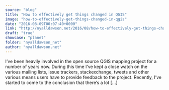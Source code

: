 ```yaml
---
source: "blog"
title: "How to effectively get things changed in QGIS"
image: "how-to-effectively-get-things-changed-in-qgis"
date: "2016-08-09T00:07:40+0000"
link: "http://nyalldawson.net/2016/08/how-to-effectively-get-things-changed-in-qgis/"
draft: "true"
showcase: "planet"
folder: "nyalldawson_net"
author: "nyalldawson.net"
---
```


I&#8217;ve been heavily involved in the open source QGIS mapping project for a number of years now. During this time I&#8217;ve kept a close watch on the various mailing lists, issue trackers, stackexchange, tweets and other various means users have to provide feedback to the project. Recently, I&#8217;ve started to come to the conclusion that there&#8217;s a lot [&#8230;]
